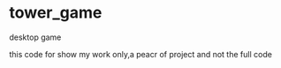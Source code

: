 # tower_game
desktop game

this code for show my work only,a peacr of project and not the full code
